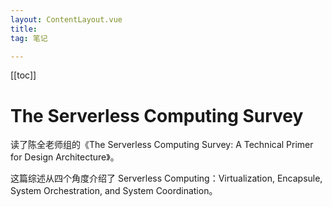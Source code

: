 ```yaml
---
layout: ContentLayout.vue
title: 
tag: 笔记

---
```


[[toc]]

# The Serverless Computing Survey 

读了陈全老师组的《The Serverless Computing Survey: A Technical Primer for Design Architecture》。

这篇综述从四个角度介绍了 Serverless Computing：Virtualization, Encapsule, System Orchestration, and System Coordination。



